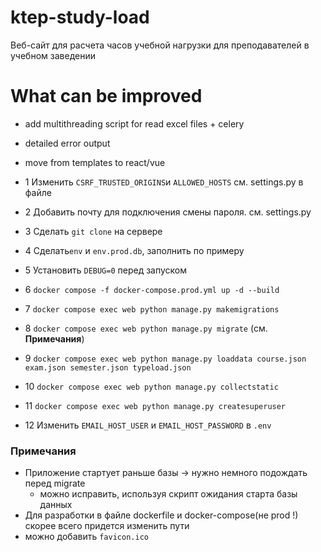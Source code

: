 # ktep-study-load

Веб-сайт для расчета часов учебной нагрузки для преподавателей в учебном заведении

# What can be improved
- add multithreading script for read excel files + celery
- detailed error output
- move from templates to react/vue

- 1 Изменить `CSRF_TRUSTED_ORIGINS`и `ALLOWED_HOSTS` см. settings.py в файле
- 2 Добавить почту для подключения смены пароля. см. settings.py
- 3 Сделать `git clone` на сервере
- 4 Сделать`env` и `env.prod.db`, заполнить по примеру
- 5 Установить `DEBUG=0` перед запуском
- 6 `docker compose -f docker-compose.prod.yml up -d --build`
- 7 `docker compose exec web python manage.py makemigrations`
- 8 `docker compose exec web python manage.py migrate` (см. **Примечания**)
- 9 `docker compose exec web python manage.py loaddata course.json exam.json semester.json typeload.json`
- 10 `docker compose exec web python manage.py collectstatic`
- 11 `docker compose exec web python manage.py createsuperuser`
- 12 Изменить `EMAIL_HOST_USER` и `EMAIL_HOST_PASSWORD` в `.env`


### Примечания 
- Приложение стартует раньше базы -> нужно немного подождать перед migrate
  - можно исправить, используя скрипт ожидания старта базы данных
- Для разработки в файле dockerfile и docker-compose(не prod !) скорее всего придется изменить пути
- можно добавить `favicon.ico`
